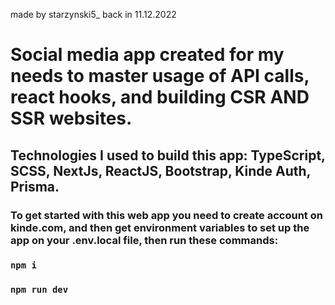 made by starzynski5_ back in 11.12.2022

# Social media app created for my needs to master usage of API calls, react hooks, and building CSR AND SSR websites.

## Technologies I used to build this app: TypeScript, SCSS, NextJs, ReactJS, Bootstrap, Kinde Auth, Prisma.

### To get started with this web app you need to create account on kinde.com, and then get environment variables to set up the app on your .env.local file, then run these commands:
### `npm i`
### `npm run dev`
